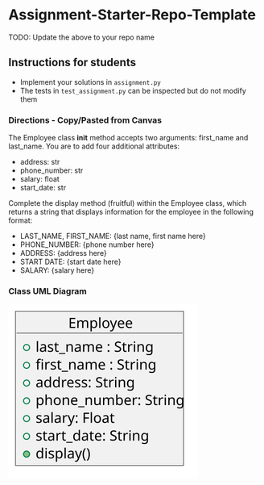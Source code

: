 # Assignment-Starter-Repo-Template

TODO: Update the above to your repo name

## Instructions for students

- Implement your solutions in `assignment.py`
- The tests in `test_assignment.py` can be inspected but do not modify them

### Directions - Copy/Pasted from Canvas

The Employee class __init__ method accepts two arguments: first_name and last_name. You are to add four additional attributes:
* address: str
* phone_number: str
* salary: float
* start_date: str

Complete the display method (fruitful) within the Employee class, which returns a string that displays information for the employee in the following format:
* LAST_NAME, FIRST_NAME: {last name, first name here}
* PHONE_NUMBER: {phone number here}
* ADDRESS: {address here}
* START DATE: {start date here}
* SALARY: {salary here}

### Class UML Diagram

![Employee UML](./employee_class_uml.svg)